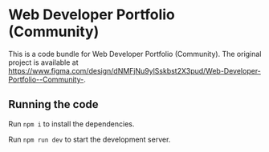 
  # Web Developer Portfolio (Community)

  This is a code bundle for Web Developer Portfolio (Community). The original project is available at https://www.figma.com/design/dNMFjNu9ylSskbst2X3pud/Web-Developer-Portfolio--Community-.

  ## Running the code

  Run `npm i` to install the dependencies.

  Run `npm run dev` to start the development server.
  